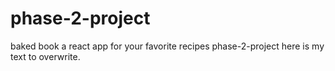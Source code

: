 # phase-2-project
baked book a react app for your favorite recipes phase-2-project
here is my text to overwrite. 